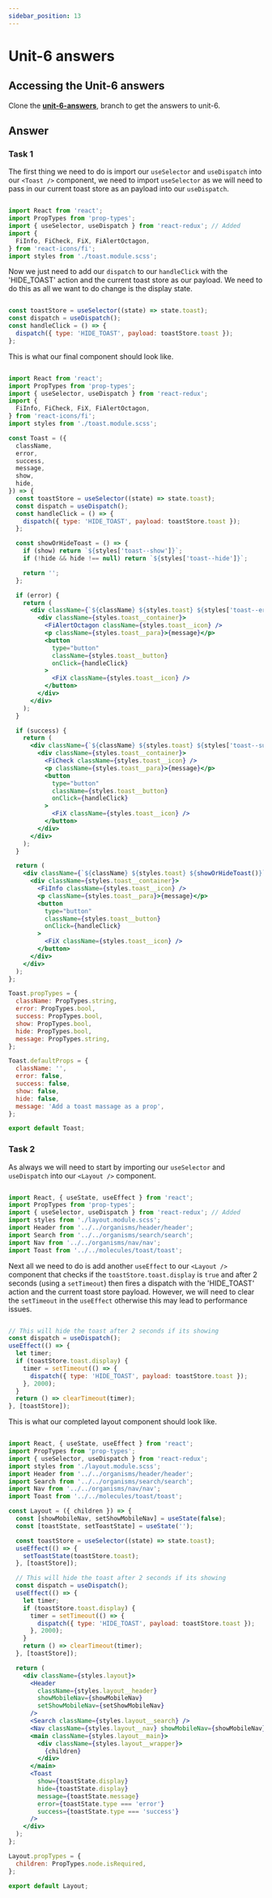 ```yaml
---
sidebar_position: 13
---
```


# Unit-6 answers

## Accessing the Unit-6 answers

Clone the **[unit-6-answers](https://github.com/paul-blackwell/movie-search/tree/unit-6-answers)**, branch to get the answers to unit-6.


## Answer

### Task 1

The first thing we need to do is import our  `useSelector` and  `useDispatch` into our `<Toast />` component, we need to import `useSelector` as we will need to pass in our current toast store as an payload into our `useDispatch`.

``` js

import React from 'react';
import PropTypes from 'prop-types';
import { useSelector, useDispatch } from 'react-redux'; // Added
import {
  FiInfo, FiCheck, FiX, FiAlertOctagon,
} from 'react-icons/fi';
import styles from './toast.module.scss';

```
Now we just need to add our `dispatch` to our `handleClick` with the 'HIDE_TOAST' action and the current toast store as our payload. We need to do this as all we want to do change is the display state.

``` jsx

const toastStore = useSelector((state) => state.toast);
const dispatch = useDispatch();
const handleClick = () => {
  dispatch({ type: 'HIDE_TOAST', payload: toastStore.toast });
};

```

This is what our final component should look like.

``` jsx

import React from 'react';
import PropTypes from 'prop-types';
import { useSelector, useDispatch } from 'react-redux';
import {
  FiInfo, FiCheck, FiX, FiAlertOctagon,
} from 'react-icons/fi';
import styles from './toast.module.scss';

const Toast = ({
  className,
  error,
  success,
  message,
  show,
  hide,
}) => {
  const toastStore = useSelector((state) => state.toast);
  const dispatch = useDispatch();
  const handleClick = () => {
    dispatch({ type: 'HIDE_TOAST', payload: toastStore.toast });
  };

  const showOrHideToast = () => {
    if (show) return `${styles['toast--show']}`;
    if (!hide && hide !== null) return `${styles['toast--hide']}`;

    return '';
  };

  if (error) {
    return (
      <div className={`${className} ${styles.toast} ${styles['toast--error']} ${showOrHideToast()}`}>
        <div className={styles.toast__container}>
          <FiAlertOctagon className={styles.toast__icon} />
          <p className={styles.toast__para}>{message}</p>
          <button
            type="button"
            className={styles.toast__button}
            onClick={handleClick}
          >
            <FiX className={styles.toast__icon} />
          </button>
        </div>
      </div>
    );
  }

  if (success) {
    return (
      <div className={`${className} ${styles.toast} ${styles['toast--success']} ${showOrHideToast()}`}>
        <div className={styles.toast__container}>
          <FiCheck className={styles.toast__icon} />
          <p className={styles.toast__para}>{message}</p>
          <button
            type="button"
            className={styles.toast__button}
            onClick={handleClick}
          >
            <FiX className={styles.toast__icon} />
          </button>
        </div>
      </div>
    );
  }

  return (
    <div className={`${className} ${styles.toast} ${showOrHideToast()}`}>
      <div className={styles.toast__container}>
        <FiInfo className={styles.toast__icon} />
        <p className={styles.toast__para}>{message}</p>
        <button
          type="button"
          className={styles.toast__button}
          onClick={handleClick}
        >
          <FiX className={styles.toast__icon} />
        </button>
      </div>
    </div>
  );
};

Toast.propTypes = {
  className: PropTypes.string,
  error: PropTypes.bool,
  success: PropTypes.bool,
  show: PropTypes.bool,
  hide: PropTypes.bool,
  message: PropTypes.string,
};

Toast.defaultProps = {
  className: '',
  error: false,
  success: false,
  show: false,
  hide: false,
  message: 'Add a toast massage as a prop',
};

export default Toast;

```


### Task 2

As always we will need to start by importing our `useSelector` and `useDispatch` into our  `<Layout />` component.

``` js

import React, { useState, useEffect } from 'react';
import PropTypes from 'prop-types';
import { useSelector, useDispatch } from 'react-redux'; // Added
import styles from './layout.module.scss';
import Header from '../../organisms/header/header';
import Search from '../../organisms/search/search';
import Nav from '../../organisms/nav/nav';
import Toast from '../../molecules/toast/toast';

```

Next all we need to do is add another `useEffect` to our `<Layout />` component that checks if the `toastStore.toast.display` is `true` and after 2 seconds (using a `setTimeout`) then fires a dispatch with the 'HIDE_TOAST' action and the current toast store payload. However, we will need to clear the `setTimeout` in the `useEffect` otherwise this may lead to performance issues. 

``` js

// This will hide the toast after 2 seconds if its showing
const dispatch = useDispatch();
useEffect(() => {
  let timer;
  if (toastStore.toast.display) {
    timer = setTimeout(() => {
      dispatch({ type: 'HIDE_TOAST', payload: toastStore.toast });
    }, 2000);
  }
  return () => clearTimeout(timer);
}, [toastStore]);

```

This is what our completed layout component should look like.

``` jsx

import React, { useState, useEffect } from 'react';
import PropTypes from 'prop-types';
import { useSelector, useDispatch } from 'react-redux';
import styles from './layout.module.scss';
import Header from '../../organisms/header/header';
import Search from '../../organisms/search/search';
import Nav from '../../organisms/nav/nav';
import Toast from '../../molecules/toast/toast';

const Layout = ({ children }) => {
  const [showMobileNav, setShowMobileNav] = useState(false);
  const [toastState, setToastState] = useState('');

  const toastStore = useSelector((state) => state.toast);
  useEffect(() => {
    setToastState(toastStore.toast);
  }, [toastStore]);

  // This will hide the toast after 2 seconds if its showing
  const dispatch = useDispatch();
  useEffect(() => {
    let timer;
    if (toastStore.toast.display) {
      timer = setTimeout(() => {
        dispatch({ type: 'HIDE_TOAST', payload: toastStore.toast });
      }, 2000);
    }
    return () => clearTimeout(timer);
  }, [toastStore]);

  return (
    <div className={styles.layout}>
      <Header
        className={styles.layout__header}
        showMobileNav={showMobileNav}
        setShowMobileNav={setShowMobileNav}
      />
      <Search className={styles.layout__search} />
      <Nav className={styles.layout__nav} showMobileNav={showMobileNav} />
      <main className={styles.layout__main}>
        <div className={styles.layout__wrapper}>
          {children}
        </div>
      </main>
      <Toast
        show={toastState.display}
        hide={toastState.display}
        message={toastState.message}
        error={toastState.type === 'error'}
        success={toastState.type === 'success'}
      />
    </div>
  );
};

Layout.propTypes = {
  children: PropTypes.node.isRequired,
};

export default Layout;

```
